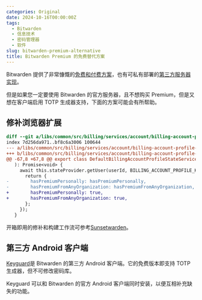 ```yaml
---
categories: Original
date: 2024-10-16T00:00:00Z
tags:
  - Bitwarden
  - 信息技术
  - 密码管理器
  - 软件
slug: bitwarden-premium-alternative
title: Bitwarden Premium 的免费替代方案
---
```


Bitwarden 提供了非常慷慨的[免费和付费方案](https://bitwarden.com/pricing/)，也有可私有部署的[第三方服务器实现](https://github.com/dani-garcia/vaultwarden)。

但是如果您一定要使用 Bitwarden 的官方服务器，且不想购买 Premium，但是又想在客户端启用 TOTP 生成器支持，下面的方案可能会有所帮助。

## 修补浏览器扩展

```patch
diff --git a/libs/common/src/billing/services/account/billing-account-profile-state.service.ts b/libs/common/src/billing/services/account/billing-account-profile-state.service.ts
index 7d256da971..bf8c6a3006 100644
--- a/libs/common/src/billing/services/account/billing-account-profile-state.service.ts
+++ b/libs/common/src/billing/services/account/billing-account-profile-state.service.ts
@@ -67,8 +67,8 @@ export class DefaultBillingAccountProfileStateService implements BillingAccountP
   ): Promise<void> {
     await this.stateProvider.getUser(userId, BILLING_ACCOUNT_PROFILE_KEY_DEFINITION).update((_) => {
       return {
-        hasPremiumPersonally: hasPremiumPersonally,
-        hasPremiumFromAnyOrganization: hasPremiumFromAnyOrganization,
+        hasPremiumPersonally: true,
+        hasPremiumFromAnyOrganization: true,
       };
     });
   }
```

开箱即用的修补和构建工作流可参考[Sunsetwarden](https://github.com/SunsetMkt/Sunsetwarden)。

## 第三方 Android 客户端

[Keyguard](https://github.com/AChep/keyguard-app)是 Bitwarden 的第三方 Android 客户端。它的免费版本即支持 TOTP 生成器，但不可修改密码库。

Keyguard 可以和 Bitwarden 的官方 Android 客户端同时安装，以便互相补充缺失的功能。
